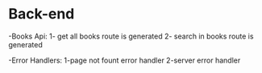 # Back-end

-Books Api:
  1- get all books route is generated
  2- search in books route is generated

-Error Handlers:
  1-page not fount error handler
  2-server error handler  